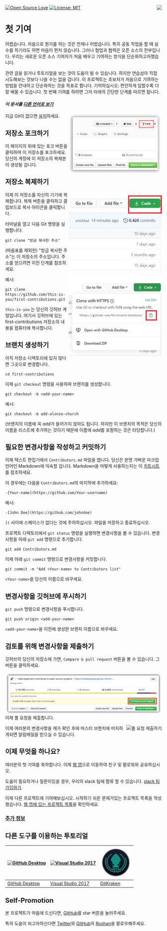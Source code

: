 [![Open Source Love](https://badges.frapsoft.com/os/v1/open-source.svg?v=103)](https://github.com/ellerbrock/open-source-badges/)
[<img align="right" src="https://firstcontributions.herokuapp.com/badge.svg">](https://firstcontributions.herokuapp.com)
[![License: MIT](https://img.shields.io/badge/License-MIT-green.svg)](https://opensource.org/licenses/MIT)


# 첫 기여


어렵습니다. 처음으로 뭔가를 하는 것은 언제나 어렵습니다. 특히 공동 작업을 할 때 실수를 하기라도 하면 마음이 편치 않습니다. 그러나 협업과 협력은 오픈 소스의 전부입니다. 우리는 새로운 오픈 소스 기여자가 처음 배우고 기여하는 방식을 단순화하고자했습니다.

관련 글을 읽거나 투토리얼을 보는 것이 도움이 될 수 있습니다. 하지만 연습삼아 직접 시도해보는 것보다 나을 수는 없을 겁니다. 이 프로젝트는 초보자가 처음으로 기여하는 방법을 안내하고 단순화하는 것을 목표로 합니다. 기억하십시오: 편안하게 임할수록 더 잘 배울 수 있습니다. 첫 번째 기여를 하려면 그저 아래의 간단한 단계를 따르면 됩니다.
#### *이 문서를 [다른 언어로 보기](../Translations.md)* 

<img align="right" width="300" src="../assets/fork.png" alt="이 저장소 포크하기" />

지금 Git이 없으면 [설치](https://help.github.com/articles/set-up-git/)하세요.

## 저장소 포크하기

이 페이지의 위에 있는 포크 버튼을 클릭하여 이 저장소를 포크하세요. 당신의 계정에 이 저장소의 복제본이 생성될 겁니다.

## 저장소 복제하기

<img align="right" width="300" src="../assets/clone.png" alt="이 저장소 복제하기" />

이제 이 저장소를 자신의 기기에 복제합니다. 복제 버튼을 클릭하고 클립보드로 복사 아이콘을 클릭합니다.

터미널을 열고 다음 Git 명령을 실행합니다:

```
git clone "방금 복사한 주소"
```

(따옴표를 제외한) "방금 복사한 주소"는 이 저장소의 주소입니다. 주소를 얻으려면 이전 단계를 참조하세요.

<img align="right" width="300" src="../assets/copy-to-clipboard.png" alt="URL 을 클립보드로 복사" />

예시:

```
git clone https://github.com/this-is-you/first-contributions.git
```

`this-is-you` 는 당신의 깃허브 계정입니다. 여기서 깃허브에 있는
first-contributions 저장소의 내용을 컴퓨터에 복사합니다.

## 브랜치 생성하기

아직 저장소 디렉토리에 있지 않다면 그곳으로 변경합니다.

```
cd first-contributions
```

이제 `git checkout` 명령을 사용하여 브랜치를 생성합니다.

```
git checkout -b <add-your-name>
```

예시:

```
git checkout -b add-alonzo-church
```

(브랜치의 이름에 꼭 *add*가 들어가지 않아도 됩니다. 하지만 이 브랜치의 목적은 당신의 이름을 리스트에 추가하는 것이기 때문에 이름에 *add*를 포함하는 것은 타당합니다.)

## 필요한 변경사항을 작성하고 커밋하기

이제 텍스트 편집기에서 `Contributors.md` 파일을 엽니다. 당신은 분명 가벼운 마크업 언어인 Markdown에 익숙할 겁니다.
Markdown을 어떻게 사용하는지는 이 [치트시트](https://github.com/adam-p/markdown-here/wiki/Markdown-Cheatsheet)를 참조하세요.

이 경우에는 다음을 `Contributors.md`의 마지막에 추가하세요:

```
-[Your-name](https://github.com/Your-username)
```

예시:

```
-[John Doe](https://github.com/johndoe)
```

`](` 사이에 스페이스가 없다는 것에 주의하십시오. 파일을 저장하고 종료하십시오.

프로젝트 디렉토리에서 `git status` 명령을 실행하면 변경사항을 볼 수 있습니다. 변경사항을 아래 `git add` 명령으로 추가합니다.

```
git add Contributors.md
```

이제 아래 `git commit` 명령으로 변경사항을 커밋합니다.

```
git commit -m "Add <Your-name> to Contributors list"
```

`<Your-name>`을 당신의 이름으로 바꾸세요.

## 변경사항을 깃허브에 푸시하기

`git push` 명령으로 변경사항을 푸시합니다.

```
git push origin <add-your-name>
```

`<add-your-name>`을 이전에 생성한 브랜치 이름으로 바꾸세요.

## 검토를 위해 변경사항을 제출하기

깃허브의 당신의 저장소에 가면, `Compare & pull request` 버튼을 볼 수 있습니다. 그 버튼을 클릭하세요.

<img style="float: right;" src="../assets/compare-and-pull.png" alt="풀 요청
생성하기" />

이제 풀 요청을 제출합니다.

<img style="float: right;" src="../assets/submit-pull.png" alt="풀 요청 제출하기"
/>

이제 여러분의 변경사항을 제가 확인 후에  마스터 브랜치에 머지하게되면 알림메일을 받으실 수 있습니다.

## 이제 무엇을 하나요?

여러분의 첫 기여를 축하합니다. 이제 [웹 앱](https://roshanjossey.github.io/first-contributions/#social-share)으로 이동하여 친구 및 팔로워와 공유하십시오.

도움이 필요하거나 질문이있을 경우, 우리의 slack 팀에 합류 할 수 있습니다. [slack 팀 가입하기](https://firstcontributions.herokuapp.com).

이제 다른 프로젝트에 기여해보십시오. 시작하기 쉬운 문제가있는 프로젝트 목록을 작성했습니다. [웹 앱에 있는 프로젝트 목록](https://roshanjossey.github.io/first-contributions/#project-list)을 확인하세요.



### [추가 정보](../additional-material/translations/additional-material.ko.md)

## 다른 도구를 이용하는 투토리얼

|<a href="github-desktop-tutorial.md"><img alt="GitHub Desktop" src="https://desktop.github.com/images/desktop-icon.svg" width="100"></a>|<a href="github-windows-vs2017-tutorial.md"><img alt="Visual Studio 2017" src="https://camo.githubusercontent.com/4dc59d7919925e4ebab5a98180b2a9d21446ca53/68747470733a2f2f6c68362e676f6f676c6575736572636f6e74656e742e636f6d2f30657865323578584f7263566e726e33544964736735342d344677684341716f466d6f3545494d795a7443464e39706d763633484e427375457939643771656a7158782d486c49615159342d42526b6c6a6636373d77313336362d68363239" width="100"></a>|<a href="gitkraken-tutorial.md"><img alt="GitKraken" src="/assets/gk-icon.png" width="100"></a>|
|---|---|---|
|[GitHub Desktop](../github-desktop-tutorial.md)|[Visual Studio 2017](../github-windows-vs2017-tutorial.md)|[GitKraken](../gitkraken-tutorial.md)|

## Self-Promotion

본 프로젝트가 마음에 드신다면, [GitHub](https://github.com/Roshanjossey/first-contributions)를 star 버튼을 눌러주세요.

특히 도움이 되고자하신다면 [Twitter](https://twitter.com/sudo__bangbang)와 [GitHub](https://github.com/roshanjossey)의 [Roshan](https://roshanjossey.github.io/)을 팔로우해주세요.
